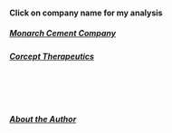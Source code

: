 #### Click on company name for my analysis


##### [Monarch Cement Company](blog_post_mcem.md)  
##### [Corcept Therapeutics](blog_post_two.md)
<br>  
<br>
<br>

##### [About the Author](about_bk.md)

